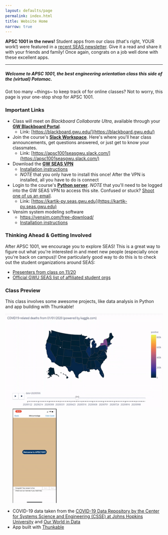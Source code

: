 ```yaml
---
layout: defaults/page
permalink: index.html
title: Website Home
narrow: true
---
```



**APSC 1001 in the news!** Student apps from our class (that's right, YOUR work!) were featured in a <a href="https://www.seas.gwu.edu/seas-students-create-apps-promote-social-awareness-during-covid-19" target="_blank">recent SEAS newsletter</a>. Give it a read and share it with your friends and family! Once again, congrats on a job well done with these excellent apps.

<hr>

##### Welcome to APSC 1001, the best engineering orientation class this side of the (virtual) Potomac.

Got too many ~things~ to keep track of for online classes? Not to worry, this page is your one-stop shop for APSC 1001.

### Important Links
- Class will meet on *Blackboard Collaborate Ultra*, available through your **[GW Blackboard Portal](https://blackboard.gwu.edu/)**.
    - Link: [https://blackboard.gwu.edu/](https://blackboard.gwu.edu/)
- Join the course's **[Slack Workspace](https://apsc1001seasgwu.slack.com/)**. Here's where you'll hear class announcements, get questions answered, or just get to know your classmates.
    - Link: [https://apsc1001seasgwu.slack.com/](https://apsc1001seasgwu.slack.com/)
- Download the **[GW SEAS VPN](https://www.gwu.edu/~virtual/downloads/anyconnect.cfm)**
    - <a href="{{ site.baseurl }}{% link files/gwu_vpn.pdf %}" target="_blank"> Installation instructions </a>
    - *NOTE* that you only have to install this once! After the VPN is installed, all you have to do is connect
- Login to the course's **[Python server](https://kartik-py.seas.gwu.edu)**. *NOTE* that you'll need to be logged into the GW SEAS VPN to access this site. Confused or stuck? [Shoot one of us an email](contact.html).
    - Link: [https://kartik-py.seas.gwu.edu](https://kartik-py.seas.gwu.edu)
- Vensim system modeling software
    - <a href="https://vensim.com/free-download/" target="_blank">https://vensim.com/free-download/</a>
    - <a href="{{ site.baseurl }}{% link files/vensim_install.pdf %}" target="_blank"> Installation instructions </a>

### Thinking Ahead & Getting Involved
After APSC 1001, we encourage you to explore SEAS! This is a great way to figure out what you're interested in and meet new people (especially once you're back on campus)! One particularly good way to do this is to check out the student organizations around SEAS:

- [Presenters from class on 11/20](/files/student_orgs.pdf)
- <a href="https://www.seas.gwu.edu/student-organizations" target="_blank">Official GWU SEAS list of affiliated student orgs</a>


### Class Preview

This class involves some awesome projects, like data analysis in Python and app building with Thunkable!

<img src="images/CovidUSAnimation.gif" height="300"/>&nbsp;&nbsp;&nbsp;&nbsp;&nbsp;
<img src="images/ThunkableAnimation.gif" height="300"/>

<div class="card mb-3 bg-light">
    <ul>
    <li> COVID-19 data taken from the <a href="https://github.com/CSSEGISandData/COVID-19" target="_blank">COVID-19 Data Repository by the Center for Systems Science and Engineering (CSSE) at Johns Hopkins University</a> and <a href="https://ourworldindata.org/coronavirus" target="_blank">Our World in Data</a></li>
    <li>App built with <a href="https://thunkable.com/" target="_blank">Thunkable</a></li>
    </ul>
</div>
